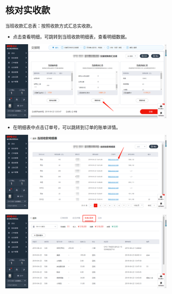 # 核对实收款

 当班收款汇总表：按照收款方式汇总实收款。

* 点击查看明细，可跳转到当班收款明细表，查看明细数据。

![](../../../.gitbook/assets/image%20%28480%29.png)

* 在明细表中点击订单号，可以跳转到订单的账单详情。

![](../../../.gitbook/assets/image%20%28752%29.png)

![](../../../.gitbook/assets/image%20%2893%29.png)

